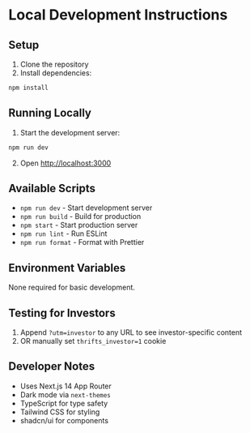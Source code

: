 # Local Development Instructions

## Setup

1. Clone the repository
2. Install dependencies:

```bash
npm install
```

## Running Locally

1. Start the development server:

```bash
npm run dev
```

2. Open [http://localhost:3000](http://localhost:3000)

## Available Scripts

- `npm run dev` - Start development server
- `npm run build` - Build for production
- `npm start` - Start production server
- `npm run lint` - Run ESLint
- `npm run format` - Format with Prettier

## Environment Variables

None required for basic development.

## Testing for Investors

1. Append `?utm=investor` to any URL to see investor-specific content
2. OR manually set `thrifts_investor=1` cookie

## Developer Notes

- Uses Next.js 14 App Router
- Dark mode via `next-themes`
- TypeScript for type safety
- Tailwind CSS for styling
- shadcn/ui for components
